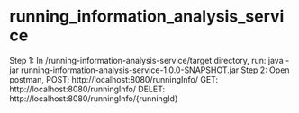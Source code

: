 # running_information_analysis_service
Step 1:
  In /running-information-analysis-service/target directory, 
  run: java -jar  running-information-analysis-service-1.0.0-SNAPSHOT.jar
Step 2:
  Open postman, 
  POST: http://localhost:8080/runningInfo/
  GET: http://localhost:8080/runningInfo/
  DELET: http://localhost:8080/runningInfo/{runningId}
  
